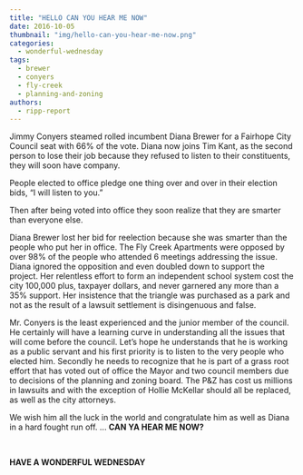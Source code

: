 ```yaml
---
title: "HELLO CAN YOU HEAR ME NOW"
date: 2016-10-05
thumbnail: "img/hello-can-you-hear-me-now.png"
categories: 
  - wonderful-wednesday
tags: 
  - brewer
  - conyers
  - fly-creek
  - planning-and-zoning
authors: 
  - ripp-report
---
```


Jimmy Conyers steamed rolled incumbent Diana Brewer for a Fairhope City Council seat with 66% of the vote. Diana now joins Tim Kant, as the second person to lose their job because they refused to listen to their constituents, they will soon have company.

People elected to office pledge one thing over and over in their election bids, “I will listen to you.”

Then after being voted into office they soon realize that they are smarter than everyone else.

Diana Brewer lost her bid for reelection because she was smarter than the people who put her in office. The Fly Creek Apartments were opposed by over 98% of the people who attended 6 meetings addressing the issue. Diana ignored the opposition and even doubled down to support the project. Her relentless effort to form an independent school system cost the city 100,000 plus, taxpayer dollars, and never garnered any more than a 35% support. Her insistence that the triangle was purchased as a park and not as the result of a lawsuit settlement is disingenuous and false.

Mr. Conyers is the least experienced and the junior member of the council. He certainly will have a learning curve in understanding all the issues that will come before the council. Let’s hope he understands that he is working as a public servant and his first priority is to listen to the very people who elected him. Secondly he needs to recognize that he is part of a grass root effort that has voted out of office the Mayor and two council members due to decisions of the planning and zoning board. The P&Z has cost us millions in lawsuits and with the exception of Hollie McKellar should all be replaced, as well as the city attorneys.

We wish him all the luck in the world and congratulate him as well as Diana in a hard fought run off. ... **CAN YA HEAR ME NOW?**

 

**HAVE A WONDERFUL WEDNESDAY**

